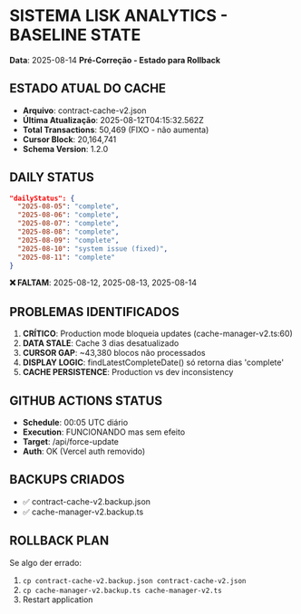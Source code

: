 # SISTEMA LISK ANALYTICS - BASELINE STATE
**Data**: 2025-08-14
**Pré-Correção - Estado para Rollback**

## ESTADO ATUAL DO CACHE
- **Arquivo**: contract-cache-v2.json
- **Última Atualização**: 2025-08-12T04:15:32.562Z  
- **Total Transactions**: 50,469 (FIXO - não aumenta)
- **Cursor Block**: 20,164,741
- **Schema Version**: 1.2.0

## DAILY STATUS
```json
"dailyStatus": {
  "2025-08-05": "complete",
  "2025-08-06": "complete", 
  "2025-08-07": "complete",
  "2025-08-08": "complete",
  "2025-08-09": "complete",
  "2025-08-10": "system issue (fixed)",
  "2025-08-11": "complete"
}
```
**❌ FALTAM**: 2025-08-12, 2025-08-13, 2025-08-14

## PROBLEMAS IDENTIFICADOS
1. **CRÍTICO**: Production mode bloqueia updates (cache-manager-v2.ts:60)
2. **DATA STALE**: Cache 3 dias desatualizado
3. **CURSOR GAP**: ~43,380 blocos não processados
4. **DISPLAY LOGIC**: findLatestCompleteDate() só retorna dias 'complete'
5. **CACHE PERSISTENCE**: Production vs dev inconsistency

## GITHUB ACTIONS STATUS
- **Schedule**: 00:05 UTC diário
- **Execution**: FUNCIONANDO mas sem efeito
- **Target**: /api/force-update
- **Auth**: OK (Vercel auth removido)

## BACKUPS CRIADOS
- ✅ contract-cache-v2.backup.json
- ✅ cache-manager-v2.backup.ts

## ROLLBACK PLAN
Se algo der errado:
1. `cp contract-cache-v2.backup.json contract-cache-v2.json`
2. `cp cache-manager-v2.backup.ts cache-manager-v2.ts`
3. Restart application